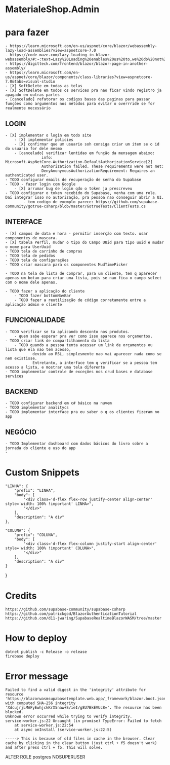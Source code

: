 # MaterialeShop.Admin

# para fazer
	- https://learn.microsoft.com/en-us/aspnet/core/blazor/webassembly-lazy-load-assemblies?view=aspnetcore-7.0
	- https://code-maze.com/lazy-loading-in-blazor-webassembly/#:~:text=Lazy%20Loading%20enables%20us%20to,we%20do%20not%20require%20yet.
	- https://digitteck.com/frontend/blazor/blazor-page-in-another-assembly/
	- https://learn.microsoft.com/en-us/aspnet/core/blazor/components/class-libraries?view=aspnetcore-7.0&tabs=visual-studio
	- [X] SoftDelete em todas as telas
	- [X] SoftDelete em todos os services pra nao ficar vindo registro ja apagado em outras partes
	- [cancelado] refatorar os codigos bases das paginas para passar funções como argumentos nos métodos para evitar o overrride se for realmente necessário
## LOGIN
	- [X] implementar o login em todo site
		- [X] implementar policies
		- [X] confirmar que um usuario soh consiga criar um item se o id do usuario for dele mesmo
		- [cancelado] verificar lentidao em função da mensagem abaixo:
					info: Microsoft.AspNetCore.Authorization.DefaultAuthorizationService[2]
					Authorization failed. These requirements were not met:
					DenyAnonymousAuthorizationRequirement: Requires an authenticated user.
	- TODO configurar emails de recuperação de senha do Supabase	
	- TODO - fazer login com Google
		- [X] arrumar bug de login qdo o token ja prescreveu
	- TODO configurar o token recebido do Supabase, venha com uma role. Daí integrar isso no autorização, pra pessoa nao conseguir abrir a UI.
			- tem codigo de exemplo parece: https://github.com/supabase-community/gotrue-csharp/blob/master/GotrueTests/ClientTests.cs
	
## INTERFACE
	- [X] campos de data e hora - permitir inserção com texto. usar componentes de mascara.
	- [X] tabela Perfil, mudar o tipo do Campo UUid para tipo uuid e mudar o nome para UserUuid
	- TODO tela de carrinho de compras
	- TODO tela de pedidos
	- TODO tela de configurações
	- TODO criar mascara para os componentes MudTimePicker

	- TODO na tela de lista de comprar, para um cliente, tem q aparecer apenas um botao para criar uma lista, pois se nao fica o campo select com o nome dele apenas.
	
	- TODO fazer a aplicação do cliente
		- TODO fazer bottomNavBar
		- TODO fazer a reutilização de código corretamente entre a aplicação admin e cliente

## FUNCIONALIDADE
	- TODO verificar se ta aplicando desconto nos produtos. 
		- quem sabe esperar pra ver como isso aparece nos orçamentos.
	- TODO criar link de compartilhamento da lista
		- TODO quando a pessoa tenta acessar um link de orçamentos ou lista que ela nao tem acesso,
				devido ao RSL, simplesmente nao vai aparecer nada como se nem existisse.
				Entretanto, a interface tem q verificar se a pessoa tem acesso a lista, e mostrar uma tela diferente
	- TODO implementar controle de exceções nos crud bases e database services
		
## BACKEND
	- TODO configurar backend em c# básico na nuvem
	- TODO implementar analitycs
	- TODO implementar interface pra eu saber o q os clientes fizeram no app

## NEGÓCIO
	- TODO Implementar dashboard com dados básicos do livro sobre a jornada do cliente e uso do app
	- 

# Custom Snippets
    
	"LINHA": {
		"prefix": "LINHA",
		"body": [
			"<div class='d-flex flex-row justify-center align-center' style='width: 100% !important' LINHA>",
			"</div>"
		],
		"description": "A div"
	},
	
	"COLUNA": {
		"prefix": "COLUNA",
		"body": [
			"<div class='d-flex flex-column justify-start align-center' style='width: 100% !important' COLUNA>",
			"</div>"
		],
		"description": "A div"
	}
}
# Credits
    https://github.com/supabase-community/supabase-csharp
    https://github.com/patrickgod/BlazorAuthenticationTutorial
    https://github.com/d11-jwaring/SupabaseRealtimeBlazorWASM/tree/master
    

# How to deploy
    dotnet publish -c Release -o release
    firebase deploy

# Error message
    Failed to find a valid digest in the 'integrity' attribute for resource 'https://blazorwasmsupabasetemplate.web.app/_framework/blazor.boot.json' with computed SHA-256 integrity 'XdcujrjLMAFyEwhjckKrX5naw+S/ieI/g8U7BkEVUc8='. The resource has been blocked.
    Unknown error occurred while trying to verify integrity.
    service-worker.js:22 Uncaught (in promise) TypeError: Failed to fetch
        at service-worker.js:22:54
        at async onInstall (service-worker.js:22:5)

    -----> This is because of old files in cache in the browser. Clear cache by clicking in the clear button (just ctrl + f5 doesn't work) and after press ctrl + f5. This will solve.


ALTER ROLE postgres NOSUPERUSER
